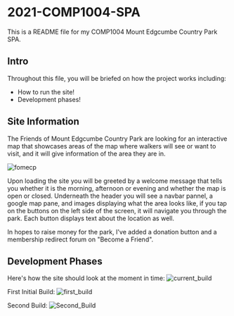 # 2021-COMP1004-SPA

This is a README file for my COMP1004 Mount Edgcumbe Country Park SPA.

## Intro

Throughout this file, you will be briefed on how the project works including:

* How to run the site!
* Development phases!

## Site Information

The Friends of Mount Edgcumbe Country Park are looking for an interactive map that showcases areas of the map where walkers will see or want to visit,
and it will give information of the area they are in. 

![fomecp](https://i.imgur.com/5ngmsjP.png)

Upon loading the site you will be greeted by a welcome message that tells you whether it is the morning, afternoon or evening and whether the map is open or closed.
Underneath the header you will see a navbar pannel, a google map pane, and images displaying what the area looks like, if you tap on the buttons on the left side of the screen, it
will navigate you through the park. Each button displays text about the location as well. 

In hopes to raise money for the park, I've added a donation button and a membership redirect forum on "Become a Friend".

## Development Phases

Here's how the site should look at the moment in time:
![current_build](https://i.imgur.com/aRtK5iY.jpg)

First Initial Build:
![first_build](https://i.imgur.com/YV1cgzJ.jpg)

Second Build:
![Second_Build](https://i.imgur.com/4EJQUPu.png)


